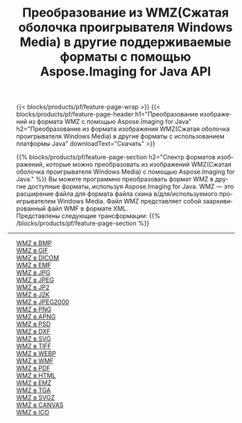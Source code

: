 ﻿---
title: Преобразование из WMZ(Сжатая оболочка проигрывателя Windows Media) в другие поддерживаемые форматы с помощью Aspose.Imaging for Java API 
weight: 3920
url: /ru/java/conversion/from/wmz 
lang: ru
langdirlevel: 2
locales: zh-hans,ja,it,ru,de,es,fr,nl,id,lt,pl,pt,vi,tr,ko,zh-hant,ar,hi,th,sv,cs,uk,he
description: Aspose.Imaging может легко конвертировать из WMZ(Сжатая оболочка проигрывателя Windows Media) в другие форматы с помощью платформы Java.
---

{{< blocks/products/pf/feature-page-wrap >}}
{{< blocks/products/pf/feature-page-header h1="Преобразование изображений из формата WMZ с помощью Aspose.Imaging for Java" h2="Преобразование из формата изображения WMZ(Сжатая оболочка проигрывателя Windows Media) в другие форматы с использованием платформы Java" downloadText="Скачать" >}}


{{% blocks/products/pf/feature-page-section  h2="Спектр форматов изображений, которые можно преобразовать из изображений WMZ(Сжатая оболочка проигрывателя Windows Media) с помощью Aspose.Imaging for Java." %}}
Вы можете программно преобразовать формат WMZ в другие доступные форматы, используя
Aspose.Imaging for Java. WMZ — это расширение файла для формата файла скина в/для/используемого проигрывателем Windows Media. Файл WMZ представляет собой заархивированный файл WMF в формате XML.
<br/>
Представлены следующие трансформации:
{{% /blocks/products/pf/feature-page-section %}}
<div class="container-fluid productfamilypage bg-gray">
    <div class="convertypes bg-gray agp-content section">
        <div class="container">
		<hr style="margin-left:-20px;"/>
		<div class="row other-converters">
		    <div class='col-md-2 other-converter remove-lp remove-rp'><a href="/imaging/ru/java/conversion/wmz-to-bmp" >WMZ в BMP</a></div><div class='col-md-2 other-converter remove-lp remove-rp'><a href="/imaging/ru/java/conversion/wmz-to-gif" >WMZ в GIF</a></div><div class='col-md-2 other-converter remove-lp remove-rp'><a href="/imaging/ru/java/conversion/wmz-to-dicom" >WMZ в DICOM</a></div><div class='col-md-2 other-converter remove-lp remove-rp'><a href="/imaging/ru/java/conversion/wmz-to-emf" >WMZ в EMF</a></div><div class='col-md-2 other-converter remove-lp remove-rp'><a href="/imaging/ru/java/conversion/wmz-to-jpg" >WMZ в JPG</a></div><div class='col-md-2 other-converter remove-lp remove-rp'><a href="/imaging/ru/java/conversion/wmz-to-jpeg" >WMZ в JPEG</a></div><div class='col-md-2 other-converter remove-lp remove-rp'><a href="/imaging/ru/java/conversion/wmz-to-jp2" >WMZ в JP2</a></div><div class='col-md-2 other-converter remove-lp remove-rp'><a href="/imaging/ru/java/conversion/wmz-to-j2k" >WMZ в J2K</a></div><div class='col-md-2 other-converter remove-lp remove-rp'><a href="/imaging/ru/java/conversion/wmz-to-jpeg2000" >WMZ в JPEG2000</a></div><div class='col-md-2 other-converter remove-lp remove-rp'><a href="/imaging/ru/java/conversion/wmz-to-png" >WMZ в PNG</a></div><div class='col-md-2 other-converter remove-lp remove-rp'><a href="/imaging/ru/java/conversion/wmz-to-apng" >WMZ в APNG</a></div><div class='col-md-2 other-converter remove-lp remove-rp'><a href="/imaging/ru/java/conversion/wmz-to-psd" >WMZ в PSD</a></div><div class='col-md-2 other-converter remove-lp remove-rp'><a href="/imaging/ru/java/conversion/wmz-to-dxf" >WMZ в DXF</a></div><div class='col-md-2 other-converter remove-lp remove-rp'><a href="/imaging/ru/java/conversion/wmz-to-svg" >WMZ в SVG</a></div><div class='col-md-2 other-converter remove-lp remove-rp'><a href="/imaging/ru/java/conversion/wmz-to-tiff" >WMZ в TIFF</a></div><div class='col-md-2 other-converter remove-lp remove-rp'><a href="/imaging/ru/java/conversion/wmz-to-webp" >WMZ в WEBP</a></div><div class='col-md-2 other-converter remove-lp remove-rp'><a href="/imaging/ru/java/conversion/wmz-to-wmf" >WMZ в WMF</a></div><div class='col-md-2 other-converter remove-lp remove-rp'><a href="/imaging/ru/java/conversion/wmz-to-pdf" >WMZ в PDF</a></div><div class='col-md-2 other-converter remove-lp remove-rp'><a href="/imaging/ru/java/conversion/wmz-to-html" >WMZ в HTML</a></div><div class='col-md-2 other-converter remove-lp remove-rp'><a href="/imaging/ru/java/conversion/wmz-to-emz" >WMZ в EMZ</a></div><div class='col-md-2 other-converter remove-lp remove-rp'><a href="/imaging/ru/java/conversion/wmz-to-tga" >WMZ в TGA</a></div><div class='col-md-2 other-converter remove-lp remove-rp'><a href="/imaging/ru/java/conversion/wmz-to-svgz" >WMZ в SVGZ</a></div><div class='col-md-2 other-converter remove-lp remove-rp'><a href="/imaging/ru/java/conversion/wmz-to-canvas" >WMZ в CANVAS</a></div><div class='col-md-2 other-converter remove-lp remove-rp'><a href="/imaging/ru/java/conversion/wmz-to-ico" >WMZ в ICO</a></div>
                </div>
        </div>
    </div>
</div>
<br/>

